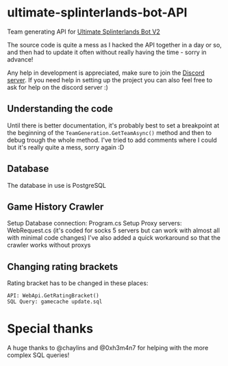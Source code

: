 # ultimate-splinterlands-bot-API
Team generating API for [Ultimate Splinterlands Bot V2](https://github.com/PCJones/Ultimate-Splinterlands-Bot-V2)

The source code is quite a mess as I hacked the API together in a day or so, and then had to update it often without really having the time - sorry in advance!

Any help in development is appreciated, make sure to join the [Discord server](https://discord.gg/hwSr7KNGs9).
If you need help in setting up the project you can also feel free to ask for help on the discord server :)

## Understanding the code
Until there is better documentation, it's probably best to set a breakpoint at the beginning of the `TeamGeneration.GetTeamAsync()` method and then to debug trough the whole method.
I've tried to add comments where I could but it's really quite a mess, sorry again :D

## Database
The database in use is PostgreSQL

## Game History Crawler
Setup Database connection: Program.cs
Setup Proxy servers: WebRequest.cs (it's coded for socks 5 servers but can work with almost all with minimal code changes)
I've also added a quick workaround so that the crawler works without proxys

## Changing rating brackets
Rating bracket has to be changed in these places:
```
API: WebApi.GetRatingBracket()
SQL Query: gamecache update.sql
```


# Special thanks
A huge thanks to @chaylins and @0xh3m4n7 for helping with the more complex SQL queries!
